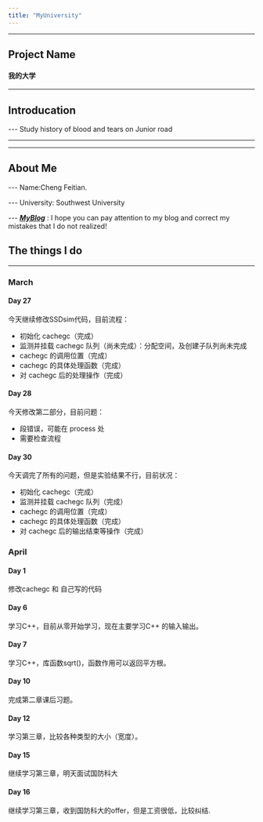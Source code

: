 ```yaml
---
title: "MyUniversity"
---
```


---
## Project Name
#### 我的大学

---
## Introducation

--- Study history of blood and tears on Junior road

---

---
## About Me
--- Name:Cheng Feitian.

--- University: Southwest University

--- __*[MyBlog](http://119.23.107.137)*__ : I hope you can pay attention to my blog and correct my mistakes that I do not realized!

## The things I do



---

### March

#### Day 27

今天继续修改SSDsim代码，目前流程：

- 初始化 cachegc（完成）
- 监测并挂载 cachegc 队列（尚未完成）：分配空间，及创建子队列尚未完成
- cachegc 的调用位置（完成）
- cachegc 的具体处理函数（完成）
- 对 cachegc 后的处理操作（完成）

#### Day 28

今天修改第二部分，目前问题：
- 段错误，可能在 process 处
- 需要检查流程

#### Day 30

今天调完了所有的问题，但是实验结果不行，目前状况：
- 初始化 cachegc（完成）
- 监测并挂载 cachegc 队列（完成）
- cachegc 的调用位置（完成）
- cachegc 的具体处理函数（完成）
- 对 cachegc 后的输出结束等操作（完成）

### April
#### Day 1
修改cachegc 和 自己写的代码
#### Day 6
学习C++，目前从零开始学习，现在主要学习C++ 的输入输出。
#### Day 7
学习C++，库函数sqrt()，函数作用可以返回平方根。
#### Day 10
完成第二章课后习题。
#### Day 12
学习第三章，比较各种类型的大小（宽度）。
#### Day 15
继续学习第三章，明天面试国防科大
#### Day 16
继续学习第三章，收到国防科大的offer，但是工资很低，比较纠结.
